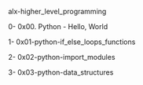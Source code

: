 alx-higher_level_programming


0- 0x00. Python - Hello, World

1- 0x01-python-if_else_loops_functions

2- 0x02-python-import_modules

3- 0x03-python-data_structures 
